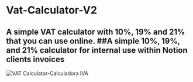 # Vat-Calculator-V2
A simple VAT calculator with 10%, 19% and 21% that you can use online.
##A simple 10%, 19%, and 21% calculator for internal use within Notion clients invoices
---
![VAT Calculator-Calculadora IVA](https://github.com/luc-constantin/vat-calculator-V2/assets/56940002/d419dfde-3f89-494a-9d9c-7085f2440cd3)

